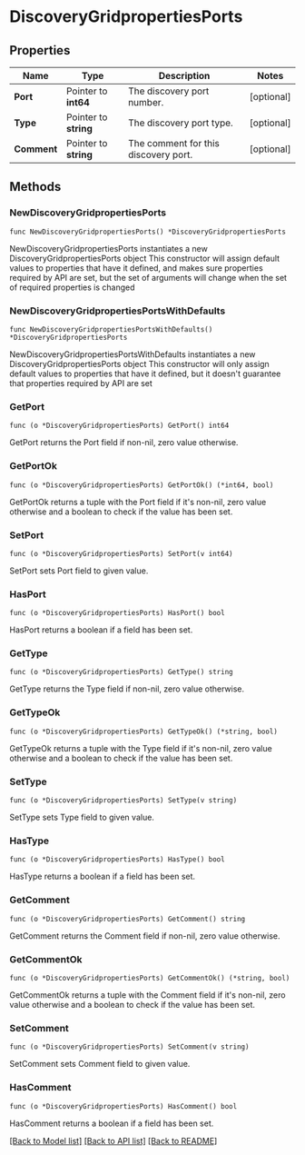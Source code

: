 # DiscoveryGridpropertiesPorts

## Properties

Name | Type | Description | Notes
------------ | ------------- | ------------- | -------------
**Port** | Pointer to **int64** | The discovery port number. | [optional] 
**Type** | Pointer to **string** | The discovery port type. | [optional] 
**Comment** | Pointer to **string** | The comment for this discovery port. | [optional] 

## Methods

### NewDiscoveryGridpropertiesPorts

`func NewDiscoveryGridpropertiesPorts() *DiscoveryGridpropertiesPorts`

NewDiscoveryGridpropertiesPorts instantiates a new DiscoveryGridpropertiesPorts object
This constructor will assign default values to properties that have it defined,
and makes sure properties required by API are set, but the set of arguments
will change when the set of required properties is changed

### NewDiscoveryGridpropertiesPortsWithDefaults

`func NewDiscoveryGridpropertiesPortsWithDefaults() *DiscoveryGridpropertiesPorts`

NewDiscoveryGridpropertiesPortsWithDefaults instantiates a new DiscoveryGridpropertiesPorts object
This constructor will only assign default values to properties that have it defined,
but it doesn't guarantee that properties required by API are set

### GetPort

`func (o *DiscoveryGridpropertiesPorts) GetPort() int64`

GetPort returns the Port field if non-nil, zero value otherwise.

### GetPortOk

`func (o *DiscoveryGridpropertiesPorts) GetPortOk() (*int64, bool)`

GetPortOk returns a tuple with the Port field if it's non-nil, zero value otherwise
and a boolean to check if the value has been set.

### SetPort

`func (o *DiscoveryGridpropertiesPorts) SetPort(v int64)`

SetPort sets Port field to given value.

### HasPort

`func (o *DiscoveryGridpropertiesPorts) HasPort() bool`

HasPort returns a boolean if a field has been set.

### GetType

`func (o *DiscoveryGridpropertiesPorts) GetType() string`

GetType returns the Type field if non-nil, zero value otherwise.

### GetTypeOk

`func (o *DiscoveryGridpropertiesPorts) GetTypeOk() (*string, bool)`

GetTypeOk returns a tuple with the Type field if it's non-nil, zero value otherwise
and a boolean to check if the value has been set.

### SetType

`func (o *DiscoveryGridpropertiesPorts) SetType(v string)`

SetType sets Type field to given value.

### HasType

`func (o *DiscoveryGridpropertiesPorts) HasType() bool`

HasType returns a boolean if a field has been set.

### GetComment

`func (o *DiscoveryGridpropertiesPorts) GetComment() string`

GetComment returns the Comment field if non-nil, zero value otherwise.

### GetCommentOk

`func (o *DiscoveryGridpropertiesPorts) GetCommentOk() (*string, bool)`

GetCommentOk returns a tuple with the Comment field if it's non-nil, zero value otherwise
and a boolean to check if the value has been set.

### SetComment

`func (o *DiscoveryGridpropertiesPorts) SetComment(v string)`

SetComment sets Comment field to given value.

### HasComment

`func (o *DiscoveryGridpropertiesPorts) HasComment() bool`

HasComment returns a boolean if a field has been set.


[[Back to Model list]](../README.md#documentation-for-models) [[Back to API list]](../README.md#documentation-for-api-endpoints) [[Back to README]](../README.md)


